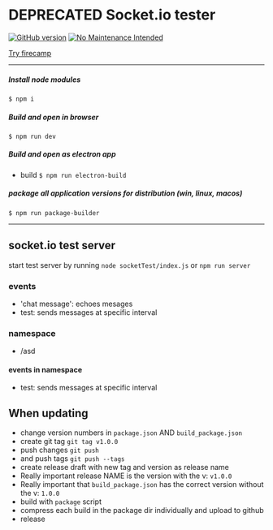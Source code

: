 # DEPRECATED  Socket.io tester 

[![GitHub version](https://badge.fury.io/gh/appsaloon%2Fsocket.io-tester.svg)](https://badge.fury.io/gh/appsaloon%2Fsocket.io-tester) 
[![No Maintenance Intended](http://unmaintained.tech/badge.svg)](http://unmaintained.tech/)

[Try firecamp](https://chrome.google.com/webstore/detail/firecamp-a-campsite-for-d/eajaahbjpnhghjcdaclbkeamlkepinbl)

---

##### Install node modules
`$ npm i`

##### Build and open in browser
`$ npm run dev`

##### Build and open as electron app
* build
`$ npm run electron-build`

##### package all application versions for distribution (win, linux, macos)
`$ npm run package-builder`

---





## socket.io test server

start test server by running `node socketTest/index.js`
or
`npm run server`

### events
* 'chat message': echoes mesages
* test: sends messages at specific interval

### namespace
* /asd
#### events in namespace
* test: sends messages at specific interval



## When updating
* change version numbers in `package.json` AND `build_package.json`
* create git tag `git tag v1.0.0`
* push changes `git push`
* and push tags `git push --tags`
* create release draft with new tag and version as release name
* Really important release NAME is the version with the v: `v1.0.0`
* Really important that `build_package.json` has the correct version without the v: `1.0.0`
* build with `package` script
* compress each build in the package dir individually and upload to github
* release

